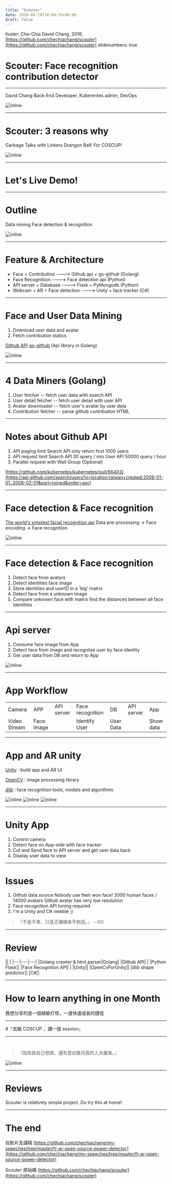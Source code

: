 ```yaml
---
title: "Scouter"
date: 2018-04-19T18:00:35+08:00
draft: false
---
```


footer: Che-Chia David Chang, 2018,  [https://github.com/chechiachang/scouter](https://github.com/chechiachang/scouter)
slidenumbers: true

# Scouter: Face recognition contribution detector

---

David Chang
Back-End Developer, Kuberentes admin, DevOps

![inline](../images/davidchang.jpg)

---

#  Scouter: 3 reasons why

Garbage Talks with Linkers
Drangon Ball!
For COSCUP!

![inline](../images/5000.jpg)

---

# Let's Live Demo!

---

# Outline

  Data mining
  Face detection & recognition

![inline](../images/only5.jpg)

---

# Feature & Architecture

- Face + Contributino           ----> Github api + go-github (Golang)
- Face Recognitiion             ----> Face detection api (Python)
- API server + Database         ----> Flask + PyMongodb (Python)
- Webcam + AR + Face detection  ----> Unity + face tracker (C#)

---

# Face and User Data Mining

1. Download user data and avatar
1. Fetch contribution statics

[Github API](https://developer.github.com/v3/)
[go-github](https://github.com/google/go-github) (Api library in Golang)

![inline](../images/octocat.png)

---

# 4 Data Miners (Golang)

1. User fetcher -- fetch user data with search API
2. User detail fetcher -- fetch user detail with user API
3. Avatar downloader -- fetch user's avatar by user data
4. Contribution fetcher -- parse github contribution HTML


---

# Notes about Github API

1. API paging limit
  Search API only return first 1000 users
2. API request limit
  Search API 30 query / min
  User API 50000 query / hour
3. Parallel request with Wait Group (Optional)

[https://github.com/kubernetes/kubernetes/pull/66403](https://api.github.com/search/users?q=location:taiwan+created:2008-01-01..2008-02-01&sort=joined&order=asc)

---

# Face detection & Face recognition

[The world's simplest facial recognition api](https://github.com/ageitgey/face_recognition)
Data pre-processing -> Face encoding -> Face recognition

![inline](../images/face_recognition.png)

---

# Face detection & Face recognition

1. Detect face from avatars
2. Detect identities face image
3. Store identities and userID in a 'big' matrix
4. Detect face from a unknown image
5. Compare unknown face with matrix
   find the distances between all face identities

---

# Api server

1. Consume face image from App
2. Detect face from image and recogniize user by face identity
3. Get user data from DB and return to App

![inline](../images/flask.png)

---

# App Workflow

||||||||
|---|---|---|---|---|---|---|
|Camera|APP|API server|Face recognition|DB|API server|App|
|Video Stream|Face Image||Identify User|User Data||Show data|

---

# App and AR unity

[Unity](https://unity3d.com/) : build app and AR UI

[OpenCV](https://opencv.org/) : image processing library

[dlib](http://dlib.net/) : face recognition tools, models and algorithms

![inline](../images/unity.png) ![inline](../images/opencv.png) ![inline](../images/dlib.png)

---

# Unity App

1. Control camera
2. Detect face on App-side with face tracker
3. Cut and Send face to API server and get user data back
4. Display user data to view

---

# Issues

1. Github data source
  Nobody use their won face! 3000 human faces / 14000 avatars
  Github avatar has very low resolution
2. Face recognition API tuning required
3. I'm a Unity and C# newbie ;)

> 『不是不準，只是正確機率不夠高。』
--XD

---

# Review

|| |
|---|---|---|
|Golang crawler & html parser|Golang|
|Github API| |
|Python Flask||
|Face Recognition API| |
|Unity||
|OpenCvForUnity||
|dlib shape predictor||
|C#||

---

# How to learn anything in one Month

我想分享的是一個越級打怪，一邊快速成長的捷徑

---

#『去報 COSCUP ，講一個 session』

---

#  

>『因為我自己想做，還有當初推坑我的人太厲害。』

![inline](../images/23000.jpg)

---

# Reviews

Scouter is relatively simple project. Do try this at home!

---

# The end

投影片及講稿 [https://github.com/chechiachang/my-speeches/tree/master/fr-ar-open-source-power-detector](https://github.com/chechiachang/my-speeches/tree/master/fr-ar-open-source-power-detector)

Scouter 原始碼 [https://github.com/chechiachang/scouter](https://github.com/chechiachang/scouter)

